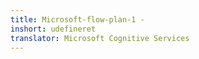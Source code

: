 ```yaml
---
title: Microsoft-flow-plan-1 -
inshort: udefineret
translator: Microsoft Cognitive Services
---
```




